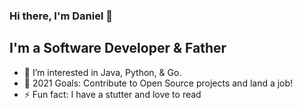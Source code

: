### Hi there, I'm Daniel 👋

## I'm a Software Developer & Father
- 🌱 I’m interested in Java, Python, & Go.
- 🥅 2021 Goals: Contribute to Open Source projects and land a job!
- ⚡ Fun fact: I have a stutter and love to read
